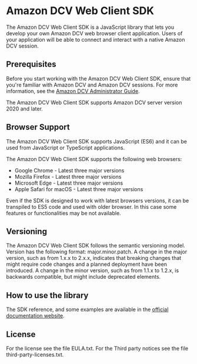 # Amazon DCV Web Client SDK

The Amazon DCV Web Client SDK is a JavaScript library that lets you
develop your own Amazon DCV web browser client application.
Users of your application will be able to connect and interact with
a native Amazon DCV session.

## Prerequisites

Before you start working with the Amazon DCV Web Client SDK, ensure
that you're familiar with Amazon DCV and Amazon DCV sessions. For more
information, see the [Amazon DCV Administrator Guide](https://docs.aws.amazon.com/dcv/latest/adminguide).

The Amazon DCV Web Client SDK supports Amazon DCV server version 2020
and later.

## Browser Support

The Amazon DCV Web Client SDK supports JavaScript (ES6) and it can
be used from JavaScript or TypeScript applications.

The Amazon DCV Web Client SDK supports the following web browsers:
 * Google Chrome - Latest three major versions
 * Mozilla Firefox - Latest three major versions
 * Microsoft Edge - Latest three major versions
 * Apple Safari for macOS - Latest three major versions

Even if the SDK is designed to work with latest browsers versions,
it can be transpiled to ES5 code and used with older browser. In
this case some features or functionalities may be not available.

## Versioning

The Amazon DCV Web Client SDK follows the semantic versioning model.
Version has the following format: major.minor.patch. A change in
the major version, such as from 1.x.x to 2.x.x, indicates that breaking
changes that might require code changes and a planned deployment
have been introduced. A change in the minor version, such as from
1.1.x to 1.2.x, is backwards compatible, but might include
deprecated elements.

## How to use the library

The SDK reference, and some examples are available in the
[official documentation website](https://docs.aws.amazon.com/dcv/latest/websdkguide).

## License

For the license see the file EULA.txt.
For the Third party notices see the file third-party-licenses.txt.
